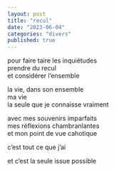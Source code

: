 ```yaml
---
layout: post
title: "recul"
date: "2023-06-04"
categories: "divers"
published: true
---
```


pour faire taire les inquiétudes  
prendre du recul  
et considérer l’ensemble  

la vie, dans son ensemble  
ma vie  
la seule que je connaisse vraiment  

avec mes souvenirs imparfaits  
mes réflexions chambranlantes  
et mon point de vue cahotique  

c’est tout ce que j’ai  

et c’est la seule issue possible  
